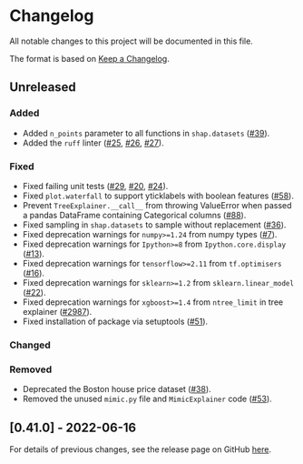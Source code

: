 # Changelog

All notable changes to this project will be documented in this file.

The format is based on [Keep a Changelog](https://keepachangelog.com/en/1.0.0/).

## Unreleased
<!--Changes from new PRs should be put in this section-->

### Added

- Added `n_points` parameter to all functions in `shap.datasets`
  ([#39](https://github.com/dsgibbons/shap/pull/39)).
- Added the `ruff` linter
  ([#25](https://github.com/dsgibbons/shap/pull/25),
   [#26](https://github.com/dsgibbons/shap/pull/26),
   [#27](https://github.com/dsgibbons/shap/pull/27)).

### Fixed

- Fixed failing unit tests
  ([#29](https://github.com/dsgibbons/shap/pull/29),
  [#20](https://github.com/dsgibbons/shap/pull/20),
  [#24](https://github.com/dsgibbons/shap/pull/24)).
- Fixed `plot.waterfall` to support yticklabels with boolean features
  ([#58](https://github.com/dsgibbons/shap/pull/58)).
- Prevent `TreeExplainer.__call__` from throwing ValueError when passed a pandas DataFrame containing Categorical columns
  ([#88](https://github.com/dsgibbons/shap/pull/88)).
- Fixed sampling in `shap.datasets` to sample without replacement
  ([#36](https://github.com/dsgibbons/shap/pull/36)).
- Fixed deprecation warnings for `numpy>=1.24` from numpy types
  ([#7](https://github.com/dsgibbons/shap/pull/7)).
- Fixed deprecation warnings for `Ipython>=8` from `Ipython.core.display`
  ([#13](https://github.com/dsgibbons/shap/pull/13)).
- Fixed deprecation warnings for `tensorflow>=2.11` from `tf.optimisers`
  ([#16](https://github.com/dsgibbons/shap/pull/16)).
- Fixed deprecation warnings for `sklearn>=1.2` from `sklearn.linear_model`
  ([#22](https://github.com/dsgibbons/shap/pull/22)).
- Fixed deprecation warnings for `xgboost>=1.4` from `ntree_limit` in tree explainer
  ([#2987](https://github.com/slundberg/shap/pull/2987)).
- Fixed installation of package via setuptools
  ([#51](https://github.com/dsgibbons/shap/pull/51)).

### Changed


### Removed

- Deprecated the Boston house price dataset
  ([#38](https://github.com/dsgibbons/shap/pull/38)).
- Removed the unused `mimic.py` file and `MimicExplainer` code
  ([#53](https://github.com/dsgibbons/shap/pull/53)).

## [0.41.0] - 2022-06-16

For details of previous changes, see the release page on GitHub
[here](https://github.com/slundberg/shap/releases).
